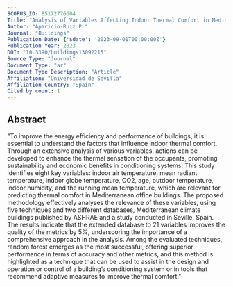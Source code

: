 ```yaml
---
SCOPUS_ID: 85172776604
Title: "Analysis of Variables Affecting Indoor Thermal Comfort in Mediterranean Climates Using Machine Learning"
Author: "Aparicio-Ruiz P."
Journal: "Buildings"
Publication Date: {'$date': '2023-09-01T00:00:00Z'}
Publication Year: 2023
DOI: "10.3390/buildings13092215"
Source Type: "Journal"
Document Type: "ar"
Document Type Description: "Article"
Affiliation: "Universidad de Sevilla"
Affiliation Country: "Spain"
Cited by count: 1
---
```


## Abstract
"To improve the energy efficiency and performance of buildings, it is essential to understand the factors that influence indoor thermal comfort. Through an extensive analysis of various variables, actions can be developed to enhance the thermal sensation of the occupants, promoting sustainability and economic benefits in conditioning systems. This study identifies eight key variables: indoor air temperature, mean radiant temperature, indoor globe temperature, CO2, age, outdoor temperature, indoor humidity, and the running mean temperature, which are relevant for predicting thermal comfort in Mediterranean office buildings. The proposed methodology effectively analyses the relevance of these variables, using five techniques and two different databases, Mediterranean climate buildings published by ASHRAE and a study conducted in Seville, Spain. The results indicate that the extended database to 21 variables improves the quality of the metrics by 5%, underscoring the importance of a comprehensive approach in the analysis. Among the evaluated techniques, random forest emerges as the most successful, offering superior performance in terms of accuracy and other metrics, and this method is highlighted as a technique that can be used to assist in the design and operation or control of a building’s conditioning system or in tools that recommend adaptive measures to improve thermal comfort."

